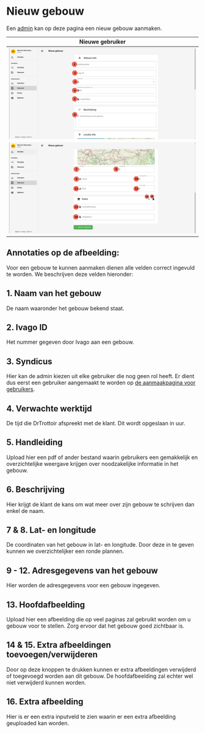 # Nieuw gebouw
Een [admin](../../users/admin.md) kan op deze pagina een nieuw gebouw aanmaken.

|                  Nieuwe gebruiker                  |
|:--------------------------------------------------:|
| ![](../../assets/building_new_1.png) |
| ![](../../assets/building_new_2.png) |


## Annotaties op de afbeelding:
Voor een gebouw te kunnen aanmaken dienen alle velden correct ingevuld te worden. We beschrijven deze velden hieronder:

## 1. Naam van het gebouw
De naam waaronder het gebouw bekend staat.
## 2. Ivago ID
Het nummer gegeven door Ivago aan een gebouw.
## 3. Syndicus
Hier kan de admin kiezen uit elke gebruiker die nog geen rol heeft. Er dient dus eerst een gebruiker aangemaakt te worden op [de aanmaakpagina voor gebruikers](create_gebruikers.md).
## 4. Verwachte werktijd
De tijd die DrTrottoir afspreekt met de klant. Dit wordt opgeslaan in uur.
## 5. Handleiding
Upload hier een pdf of ander bestand waarin gebruikers een gemakkelijk en overzichtelijke weergave krijgen over noodzakelijke informatie in het gebouw.
## 6. Beschrijving
Hier krijgt de klant de kans om wat meer over zijn gebouw te schrijven dan enkel de naam.
## 7 & 8. Lat- en longitude
De coordinaten van het gebouw in lat- en longitude. Door deze in te geven kunnen we overzichtelijker een ronde plannen.
## 9 - 12. Adresgegevens van het gebouw
Hier worden de adresgegevens voor een gebouw ingegeven.
## 13. Hoofdafbeelding
Upload hier een afbeelding die op veel paginas zal gebruikt worden om u gebouw voor te stellen. Zorg ervoor dat het gebouw goed zichtbaar is.
## 14 & 15. Extra afbeeldingen toevoegen/verwijderen
Door op deze knoppen te drukken kunnen er extra afbeeldingen verwijderd of toegevoegd worden aan dit gebouw. De hoofdafbeelding zal echter wel niet verwijderd kunnen worden.
## 16. Extra afbeelding
Hier is er een extra inputveld te zien waarin er een extra afbeelding geuploaded kan worden.

